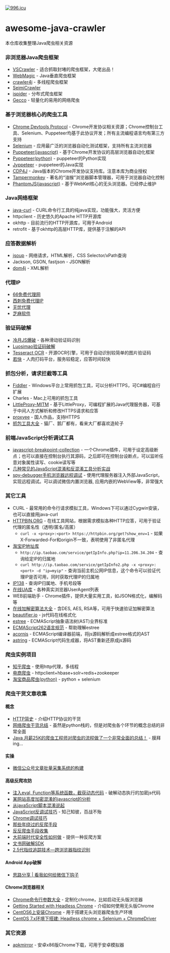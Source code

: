 [![996.icu](https://img.shields.io/badge/link-996.icu-red.svg)](https://996.icu)

# awesome-java-crawler
本仓库收集整理Java爬虫相关资源

### 非浏览器Java爬虫框架
* [VSCrawler](https://gitee.com/virjar/vscrawler) - 适合抓取封堵的爬虫框架，大佬出品！
* [WebMagic](https://github.com/code4craft/webmagic) - Java垂直爬虫框架
* [crawler4j](https://github.com/yasserg/crawler4j) - 多线程爬虫框架
* [SeimiCrawler](https://github.com/zhegexiaohuozi/SeimiCrawler)
* [ispider](https://github.com/xpleaf/ispider) - 分布式爬虫框架
* [Gecco](https://github.com/xtuhcy/gecco) - 轻量化的易用的网络爬虫

### 基于浏览器核心的爬虫工具
* [Chrome Devtools Protocol](https://github.com/ChromeDevTools/awesome-chrome-devtools) - Chrome开发协议相关资源；Chrome控制台工具、Selenium、Puppeteer均基于此协议开发；所有主流编程语言均有第三方支持
* [Selenium](https://www.seleniumhq.org/) - 应用最广泛的浏览器自动化测试框架，支持所有主流浏览器
* [Puppeteer(javascript)](https://github.com/GoogleChrome/puppeteer/) - 基于Chrome开发协议的高层浏览器自动化框架
* [Pyppeteer(python)](https://github.com/pyppeteer/pyppeteer) - puppeteer的Python实现
* [Jyppeteer](https://github.com/fanyong920/jvppeteer) - puppeteer的Java实现
* [CDP4J](https://github.com/webfolderio/cdp4j) - Java版本的Chrome开发协议支持库。注意本库为商业授权
* [Tampermonkey](https://tampermonkey.net/) - 著名的“油猴”浏览器脚本管理器，可用于浏览器自动化控制
* [PhantomJS(javascript)](http://phantomjs.org/) - 基于WebKet核心的无头浏览器。已经停止维护

### Java网络框架
* [java-curl](https://github.com/rockswang/java-curl) - CURL命令行工具的纯java实现，功能强大，灵活方便
* httpclient - 历史悠久的Apache HTTP开源库
* okhttp - 目前流行的HTTP开源库，可用于Android
* retrofit - 基于okhttp的高层HTTP库，提供基于注解的API

### 应答数据解析
* [jsoup](https://jsoup.org/) - 网络请求，HTML解析，CSS Selector/xPath查询
* Jackson, GSON, fastjson - JSON解析
* [dom4j](https://dom4j.github.io/) - XML解析

### 代理IP
* [66免费代理网](http://www.66ip.cn/)
* [西刺免费代理IP](http://www.xicidaili.com/)
* [无忧代理](http://www.data5u.com/)
* [芝麻软件](http://www.zhimaruanjian.com/)

### 验证码破解
* [冷月JS爆破](https://github.com/leng-yue/Lengyue-Vcode/) - 各种滑动验证码识别
* [Luosimao验证码破解](https://github.com/sml2h3/luosimao_cracker)
* [Tesseract OCR](https://github.com/tesseract-ocr/tesseract) - 开源OCR引擎，可用于自动识别较简单的图片验证码
* [若快](http://www.ruokuai.com/) - 人肉打码平台，服务较稳定，应答时间较快

### 抓包分析，请求拦截等工具
* [Fiddler](https://www.telerik.com/fiddler) - Windows平台上常用抓包工具，可以分析HTTPS，可C#编程自行扩展
* Charles - Mac上可用的抓包工具
* [LittleProxy-MITM](https://github.com/ganskef/LittleProxy-mitm) - 基于LittleProxy，可编程扩展的Java代理服务器，可基于中间人方式解析和修改HTTPS请求和应答
* [proxyee](https://github.com/monkeyWie/proxyee) - 国人作品，支持HTTPS
* [抓包工具大全](https://www.freebuf.com/sectool/184366.html) - 猫厂、鹅厂都有，看来大厂都喜欢造轮子

### 前端JavaScript分析调试工具
* [javascript-breakpoint-collection](https://github.com/mattzeunert/javascript-breakpoint-collection) - 一个Chrome插件，可用于设定高级断点；也可以直接在控制台执行其源码，之后即可在控制台设断点，可以监听任意对象属性读写、cookie读写等
* [几种常见的JavaScript混淆和反混淆工具分析实战](https://www.freebuf.com/articles/web/97945.html)
* [spy-debugger手机浏览器远程调试](https://github.com/wuchangming/spy-debugger) - 使用代理服务器注入外部JavaScript，实现远程调试。可以调试微信内置浏览器, 应用内嵌的WebView等，非常强大

### 其它工具
* CURL - 最常用的命令行请求模拟工具，Windows下可以通过Cygwin安装，也可以直接用java-curl
* [HTTPBIN.ORG](https://httpbin.org) - 在线工具网站，根据需求模拟各种HTTP应答，可用于验证代理的匿名性（透明/匿名/高匿）
  * ```curl -x <proxy>:<port> https://httpbin.org/get?show_env=1``` - 如果X-Forwarded-For和origin不一致，表明使用了非匿名代理
* [淘宝IP地址库](http://ip.taobao.com/)
  * ```http://ip.taobao.com/service/getIpInfo.php?ip=11.206.34.204``` - 查询给定IP的归属地
  * ```curl http://ip.taobao.com/service/getIpInfo2.php -x <proxy>:<port> -d "ip=myip"``` - 查询当前主机公网IP信息，这个命令可以验证代理IP是否可用，同时获取代理IP的归属地
* [IP138](http://ip138.com) - 查询IP归属地、手机号段等
* [在线UA库](https://developers.whatismybrowser.com/useragents/explore/software_name/) - 各种真实浏览器UserAgent列表
* WEB前端助手 - Chrome插件，提供大量实用工具，如JSON格式化，编解码等
* [在线加解密算法大全](http://tool.chacuo.net/cryptdes) - 含DES, AES, RSA等，可用于快速验证加解密算法
* [beautifier.io](https://beautifier.io/) - js代码在线格式化
* [estree](https://github.com/estree/estree) - ECMAScript抽象语法树(AST)业界标准
* [ECMAScript262语言规范](https://tc39.github.io/ecma262) - 帮助理解estree
* [acornjs](https://github.com/acornjs/acorn) - ECMAScript编译器前端，将js源码解析成estree格式的AST
* [astring](https://github.com/davidbonnet/astring) - ECMAScript代码生成器，将AST重新还原成js源码

### 爬虫实例项目
* [知乎爬虫](https://github.com/wycm/zhihu-crawler) - 使用http代理，多线程
* [电商爬虫](https://github.com/JFanZhao/spider) - httpclient+hbase+solr+redis+zookeeper
* [淘宝商品爬虫(python)](https://github.com/Williamsunsir/Spider/tree/master/taobao) - python + selenium

### 爬虫干货文章收集

#### 概念
* [HTTP简史](https://zhuanlan.zhihu.com/p/59345476) - 介绍HTTP协议的干货
* [网络爬虫干货总结](https://juejin.im/post/5bce8201518825773605597d) - 虽然是python栈的，但是对爬虫各个环节的概念总结的非常全面
* [Java 月薪25K的爬虫工程师对爬虫的流程做了一个非常全面的总结！](https://blog.csdn.net/Knight_VIP/article/details/81736918) - 膜拜ing...

#### 实操
* [微信公众号文章批量采集系统的构建](https://zhuanlan.zhihu.com/p/24302048)

#### 高级反爬攻防
* [注入eval, Function等系统函数，截获动态代码](https://segmentfault.com/a/1190000018742189) - 破解动态执行的加密js代码
* [某网站高度加密混淆的javascript的分析](https://segmentfault.com/a/1190000017541235)
* [从javaScript脚本混淆说起](https://www.freebuf.com/articles/system/140062.html)
* [JavaScript反调试技巧](https://www.freebuf.com/articles/system/163579.html) - 知己知彼，百战不殆
* [Chrome调试技巧](https://github.com/FantasticLBP/knowledge-kit/blob/master/%E7%AC%AC%E4%BA%8C%E9%83%A8%E5%88%86%20Web%20%E5%89%8D%E7%AB%AF/2.24.md)
* [那些年绕过的反爬手段](https://www.freebuf.com/articles/web/166125.html)
* [反反爬虫手段收集](https://github.com/luyishisi/Anti-Anti-Spider)
* [大前端时代安全性如何做](https://segmentfault.com/a/1190000017899193) - 提供一种反爬方案
* [文书网破解SDK](https://github.com/sml2h3/mmewmd_crack_for_wenshu)
* [2.5代指纹追踪技术—跨浏览器指纹识别](https://paper.seebug.org/350/)

#### Android App破解
* [思路分享 | 看我如何给微信下钩子](https://www.freebuf.com/articles/web/156944.html)

#### Chrome浏览器相关
* [Chrome命令行参数大全](https://peter.sh/experiments/chromium-command-line-switches/) - 定制化chrome，比如启动无头版浏览器
* [Getting Started with Headless Chrome](https://developers.google.com/web/updates/2017/04/headless-chrome) - 介绍如何使用无头版Chrome
* [CentOS6上安装Chrome](https://intoli.com/blog/installing-google-chrome-on-centos/) - 用于搭建无头浏览器爬虫生产环境
* [CentOS 7.x环境下搭建: Headless chrome + Selenium + ChromeDriver](https://blog.csdn.net/zhuyiquan/article/details/79537623)

### 其它资源
* [apkmirror](https://www.apkmirror.com/apk/google-inc/chrome/variant-%7B%22arches_slug%22%3A%5B%22x86%22%5D%7D/) - 安卓x86版Chrome下载，可用于安卓模拟器
